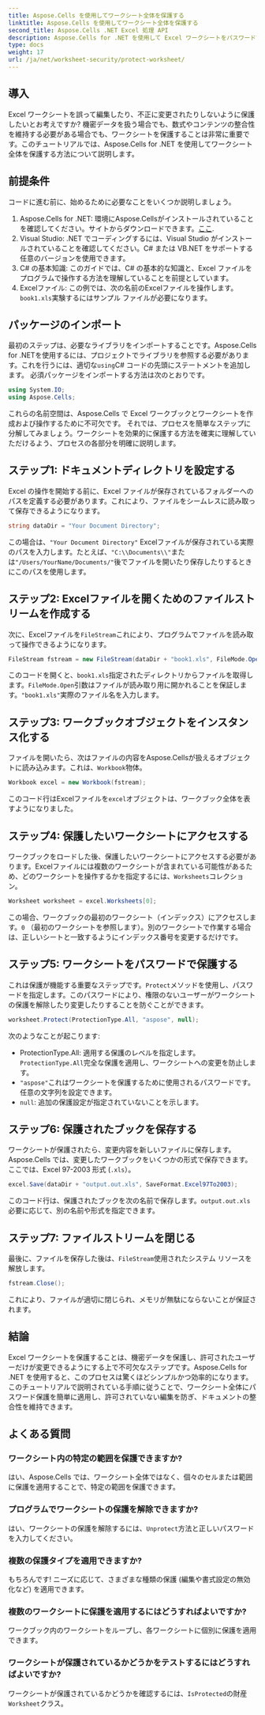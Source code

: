 ```yaml
---
title: Aspose.Cells を使用してワークシート全体を保護する
linktitle: Aspose.Cells を使用してワークシート全体を保護する
second_title: Aspose.Cells .NET Excel 処理 API
description: Aspose.Cells for .NET を使用して Excel ワークシートをパスワードで保護する方法を学びます。データを簡単に保護するためのステップバイステップのチュートリアルです。
type: docs
weight: 17
url: /ja/net/worksheet-security/protect-worksheet/
---
```

## 導入
Excel ワークシートを誤って編集したり、不正に変更されたりしないように保護したいとお考えですか? 機密データを扱う場合でも、数式やコンテンツの整合性を維持する必要がある場合でも、ワークシートを保護することは非常に重要です。このチュートリアルでは、Aspose.Cells for .NET を使用してワークシート全体を保護する方法について説明します。
## 前提条件
コードに進む前に、始めるために必要なことをいくつか説明しましょう。
1.  Aspose.Cells for .NET: 環境にAspose.Cellsがインストールされていることを確認してください。サイトからダウンロードできます。[ここ](https://releases.aspose.com/cells/net/).
2. Visual Studio: .NET でコーディングするには、Visual Studio がインストールされていることを確認してください。C# または VB.NET をサポートする任意のバージョンを使用できます。
3. C# の基本知識: このガイドでは、C# の基本的な知識と、Excel ファイルをプログラムで操作する方法を理解していることを前提としています。
4.  Excelファイル: この例では、次の名前のExcelファイルを操作します。`book1.xls`実験するにはサンプル ファイルが必要になります。
## パッケージのインポート
最初のステップは、必要なライブラリをインポートすることです。Aspose.Cells for .NETを使用するには、プロジェクトでライブラリを参照する必要があります。これを行うには、適切な`using`C# コードの先頭にステートメントを追加します。
必須パッケージをインポートする方法は次のとおりです。
```csharp
using System.IO;
using Aspose.Cells;
```
これらの名前空間は、Aspose.Cells で Excel ワークブックとワークシートを作成および操作するために不可欠です。
それでは、プロセスを簡単なステップに分解してみましょう。ワークシートを効果的に保護する方法を確実に理解していただけるよう、プロセスの各部分を明確に説明します。
## ステップ1: ドキュメントディレクトリを設定する
Excel の操作を開始する前に、Excel ファイルが保存されているフォルダーへのパスを定義する必要があります。これにより、ファイルをシームレスに読み取って保存できるようになります。
```csharp
string dataDir = "Your Document Directory";
```
この場合は、`"Your Document Directory"` Excelファイルが保存されている実際のパスを入力します。たとえば、`"C:\\Documents\\"`または`"/Users/YourName/Documents/"`後でファイルを開いたり保存したりするときにこのパスを使用します。
## ステップ2: Excelファイルを開くためのファイルストリームを作成する
次に、Excelファイルを`FileStream`これにより、プログラムでファイルを読み取って操作できるようになります。
```csharp
FileStream fstream = new FileStream(dataDir + "book1.xls", FileMode.Open);
```
このコードを開くと、`book1.xls`指定されたディレクトリからファイルを取得します。`FileMode.Open`引数はファイルが読み取り用に開かれることを保証します。`"book1.xls"`実際のファイル名を入力します。
## ステップ3: ワークブックオブジェクトをインスタンス化する
ファイルを開いたら、次はファイルの内容をAspose.Cellsが扱えるオブジェクトに読み込みます。これは、`Workbook`物体。
```csharp
Workbook excel = new Workbook(fstream);
```
このコード行はExcelファイルを`excel`オブジェクトは、ワークブック全体を表すようになりました。
## ステップ4: 保護したいワークシートにアクセスする
ワークブックをロードした後、保護したいワークシートにアクセスする必要があります。Excelファイルには複数のワークシートが含まれている可能性があるため、どのワークシートを操作するかを指定するには、`Worksheets`コレクション。
```csharp
Worksheet worksheet = excel.Worksheets[0];
```
この場合、ワークブックの最初のワークシート（インデックス）にアクセスします。`0` （最初のワークシートを参照します）。別のワークシートで作業する場合は、正しいシートと一致するようにインデックス番号を変更するだけです。
## ステップ5: ワークシートをパスワードで保護する
これは保護が機能する重要なステップです。`Protect`メソッドを使用し、パスワードを指定します。このパスワードにより、権限のないユーザーがワークシートの保護を解除したり変更したりすることを防ぐことができます。
```csharp
worksheet.Protect(ProtectionType.All, "aspose", null);
```
次のようなことが起こります:
-  ProtectionType.All: 適用する保護のレベルを指定します。`ProtectionType.All`完全な保護を適用し、ワークシートへの変更を防止します。
- `"aspose"`これはワークシートを保護するために使用されるパスワードです。任意の文字列を設定できます。
- `null`: 追加の保護設定が指定されていないことを示します。
## ステップ6: 保護されたブックを保存する
ワークシートが保護されたら、変更内容を新しいファイルに保存します。Aspose.Cells では、変更したワークブックをいくつかの形式で保存できます。ここでは、Excel 97-2003 形式 (`.xls`）。
```csharp
excel.Save(dataDir + "output.out.xls", SaveFormat.Excel97To2003);
```
このコード行は、保護されたブックを次の名前で保存します。`output.out.xls`必要に応じて、別の名前や形式を指定できます。
## ステップ7: ファイルストリームを閉じる
最後に、ファイルを保存した後は、`FileStream`使用されたシステム リソースを解放します。
```csharp
fstream.Close();
```
これにより、ファイルが適切に閉じられ、メモリが無駄にならないことが保証されます。
## 結論
Excel ワークシートを保護することは、機密データを保護し、許可されたユーザーだけが変更できるようにする上で不可欠なステップです。Aspose.Cells for .NET を使用すると、このプロセスは驚くほどシンプルかつ効率的になります。このチュートリアルで説明されている手順に従うことで、ワークシート全体にパスワード保護を簡単に適用し、許可されていない編集を防ぎ、ドキュメントの整合性を維持できます。
## よくある質問
### ワークシート内の特定の範囲を保護できますか?  
はい、Aspose.Cells では、ワークシート全体ではなく、個々のセルまたは範囲に保護を適用することで、特定の範囲を保護できます。
### プログラムでワークシートの保護を解除できますか?  
はい、ワークシートの保護を解除するには、`Unprotect`方法と正しいパスワードを入力してください。
### 複数の保護タイプを適用できますか?  
もちろんです! ニーズに応じて、さまざまな種類の保護 (編集や書式設定の無効化など) を適用できます。
### 複数のワークシートに保護を適用するにはどうすればよいですか?  
ワークブック内のワークシートをループし、各ワークシートに個別に保護を適用できます。
### ワークシートが保護されているかどうかをテストするにはどうすればよいですか?  
ワークシートが保護されているかどうかを確認するには、`IsProtected`の財産`Worksheet`クラス。